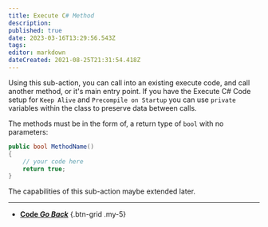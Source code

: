 ```yaml
---
title: Execute C# Method
description: 
published: true
date: 2023-03-16T13:29:56.543Z
tags: 
editor: markdown
dateCreated: 2021-08-25T21:31:54.418Z
---
```


Using this sub-action, you can call into an existing execute code, and call another method, or it's main entry point.  If you have the Execute C# Code setup for `Keep Alive` and `Precompile on Startup` you can use `private` variables within the class to preserve data between calls.

The methods must be in the form of, a return type of `bool` with no parameters:

```csharp
public bool MethodName()
{
    // your code here
    return true;
}
```
The capabilities of this sub-action maybe extended later.

---

- [<i class="mdi mdi-chevron-left"></i> **Code *Go Back***](/Sub-Actions/Code)
{.btn-grid .my-5}